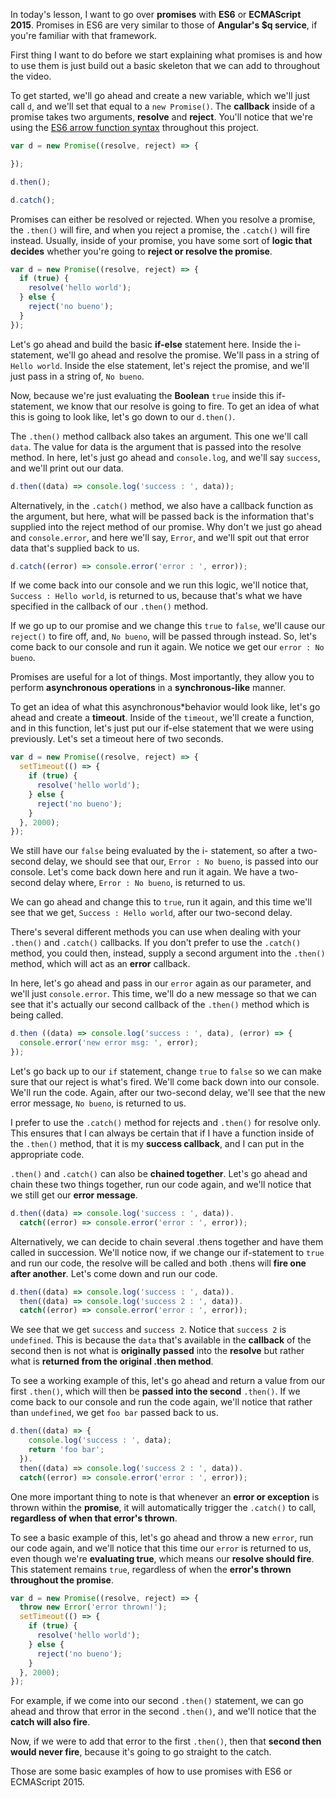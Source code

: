 In today's lesson, I want to go over **promises** with **ES6** or **ECMAScript 2015**. Promises in ES6 are very similar to those of **Angular's $q service**, if you're familiar with that framework.

First thing I want to do before we start explaining what promises is and how to use them is just build out a basic skeleton that we can add to throughout the video.

To get started, we'll go ahead and create a new variable, which we'll just call `d`, and we'll set that equal to a `new Promise()`. The **callback** inside of a promise takes two arguments, **resolve** and **reject**. You'll notice that we're using the [ES6 arrow function syntax](https://egghead.io/lessons/arrow-function) throughout this project.
```javascript
var d = new Promise((resolve, reject) => {

});

d.then();

d.catch();
```
Promises can either be resolved or rejected. When you resolve a promise, the `.then()` will fire, and when you reject a promise, the `.catch()` will fire instead. Usually, inside of your promise, you have some sort of **logic that decides** whether you're going to **reject or resolve the promise**.
```javascript
var d = new Promise((resolve, reject) => {
  if (true) {
    resolve('hello world');
  } else {
    reject('no bueno');
  }
});
```
Let's go ahead and build the basic **if-else** statement here. Inside the i- statement, we'll go ahead and resolve the promise. We'll pass in a string of `Hello world`. Inside the else statement, let's reject the promise, and we'll just pass in a string of, `No bueno`.

Now, because we're just evaluating the **Boolean** `true` inside this if-statement, we know that our resolve is going to fire. To get an idea of what this is going to look like, let's go down to our `d.then()`.

The `.then()` method callback also takes an argument. This one we'll call `data`. The value for data is the argument that is passed into the resolve method. In here, let's just go ahead and `console.log`, and we'll say `success`, and we'll print out our data.
```javascript
d.then((data) => console.log('success : ', data));
```
Alternatively, in the `.catch()` method, we also have a callback function as the argument, but here, what will be passed back is the information that's supplied into the reject method of our promise. Why don't we just go ahead and `console.error`, and here we'll say, `Error`, and we'll spit out that error data that's supplied back to us.
```javascript
d.catch((error) => console.error('error : ', error));
```
If we come back into our console and we run this logic, we'll notice that, `Success : Hello world`, is returned to us, because that's what we have specified in the callback of our `.then()` method.

If we go up to our promise and we change this `true` to `false`, we'll cause our `reject()` to fire off, and, `No bueno`, will be passed through instead. So, let's come back to our console and run it again. We notice we get our `error : No bueno`.

Promises are useful for a lot of things. Most importantly, they allow you to perform **asynchronous operations** in a **synchronous-like** manner.

To get an idea of what this asynchronous*behavior would look like, let's go ahead and create a **timeout**. Inside of the `timeout`, we'll create a function, and in this function, let's just put our if-else statement that we were using previously. Let's set a timeout here of two seconds.
```javascript
var d = new Promise((resolve, reject) => {
  setTimeout(() => {
    if (true) {
      resolve('hello world');
    } else {
      reject('no bueno');
    }
  }, 2000);
});
```
We still have our `false` being evaluated by the i- statement, so after a two-second delay, we should see that our, `Error : No bueno`, is passed into our console. Let's come back down here and run it again. We have a two-second delay where, `Error : No bueno`, is returned to us.

We can go ahead and change this to `true`, run it again, and this time we'll see that we get, `Success : Hello world`, after our two-second delay.

There's several different methods you can use when dealing with your `.then()` and `.catch()` callbacks. If you don't prefer to use the `.catch()` method, you could then, instead, supply a second argument into the `.then()` method, which will act as an **error** callback.

In here, let's go ahead and pass in our `error` again as our parameter, and we'll just `console.error`. This time, we'll do a new message so that we can see that it's actually our second callback of the `.then()` method which is being called.
```javascript
d.then ((data) => console.log('success : ', data), (error) => {
  console.error('new error msg: ', error);
});
```
Let's go back up to our `if` statement, change `true` to `false` so we can make sure that our reject is what's fired. We'll come back down into our console. We'll run the code. Again, after our two-second delay, we'll see that the new error message, `No bueno`, is returned to us.

I prefer to use the `.catch()` method for rejects and `.then()` for resolve only. This ensures that I can always be certain that if I have a function inside of the `.then()` method, that it is my **success callback**, and I can put in the appropriate code.

`.then()` and `.catch()` can also be **chained together**. Let's go ahead and chain these two things together, run our code again, and we'll notice that we still get our **error message**.
```javascript
d.then((data) => console.log('success : ', data)).
  catch((error) => console.error('error : ', error));
```
Alternatively, we can decide to chain several .thens together and have them called in succession. We'll notice now, if we change our if-statement to `true` and run our code, the resolve will be called and both .thens will **fire one after another**. Let's come down and run our code.
```javascript
d.then((data) => console.log('success : ', data)).
  then((data) => console.log('success 2 : ', data)).
  catch((error) => console.error('error : ', error));
```
We see that we get `success` and `success 2`. Notice that `success 2` is `undefined`. This is because the `data` that's available in the **callback** of the second then is not what is **originally passed** into the **resolve** but rather what is **returned from the original .then method**.

To see a working example of this, let's go ahead and return a value from our first `.then()`, which will then be **passed into the second** `.then()`. If we come back to our console and run the code again, we'll notice that rather than `undefined`, we get `foo bar` passed back to us.
```javascript
d.then((data) => {
    console.log('success : ', data);
    return 'foo bar';
  }).
  then((data) => console.log('success 2 : ', data)).
  catch((error) => console.error('error : ', error));
```
One more important thing to note is that whenever an **error or exception** is thrown within the **promise**, it will automatically trigger the `.catch()` to call, **regardless of when that error's thrown**.

To see a basic example of this, let's go ahead and throw a new `error`, run our code again, and we'll notice that this time our `error` is returned to us, even though we're **evaluating true**, which means our **resolve should fire**. This statement remains `true`, regardless of when the **error's thrown throughout the promise**.
```javascript
var d = new Promise((resolve, reject) => {
  throw new Error('error thrown!');
  setTimeout(() => {
    if (true) {
      resolve('hello world');
    } else {
      reject('no bueno');
    }
  }, 2000);
});
```
For example, if we come into our second `.then()` statement, we can go ahead and throw that error in the second `.then()`, and we'll notice that the **catch will also fire**.

Now, if we were to add that error to the first `.then()`, then that **second then would never fire**, because it's going to go straight to the catch.

Those are some basic examples of how to use promises with ES6 or ECMAScript 2015.